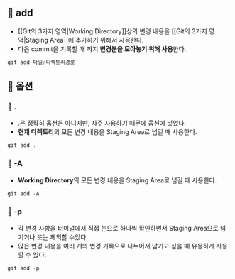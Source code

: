 
## 🌈 add
+ [[Git의 3가지 영역|Working Directory]]상의 변경 내용을 [[Git의 3가지 영역|Staging Area]]에 추가하기 위해서 사용한다.
+ 다음 commit을 기록할 때 까지 **변경분을 모아놓기 위해 사용**한다.

```cs
git add 파일/디렉토리경로
```

## 🌈 옵션
### 📌 .
+ .은 정확히 옵션은 아니지만, 자주 사용하기 때문에 옵션에 넣었다.
+ **현재 디렉토리**의 모든 변경 내용을 Staging Area로 넘길 때 사용한다.
```cs
git add .
```

### 📌 -A
+ **Working Directory**의 모든 변경 내용을 Staging Area로 넘길 때 사용한다.
```cs
git add -A
```

### 📌 -p
+ 각 변경 사항을 터미널에서 직접 눈으로 하나씩 확인하면서 Staging Area으로 넘기거나 또는 제외할 수있다.
+ 많은 변경 내용을 여러 개의 변경 기록으로 나누어서 남기고 싶을 때 유용하게 사용할 수 있다.
```cs
git add -p
```

